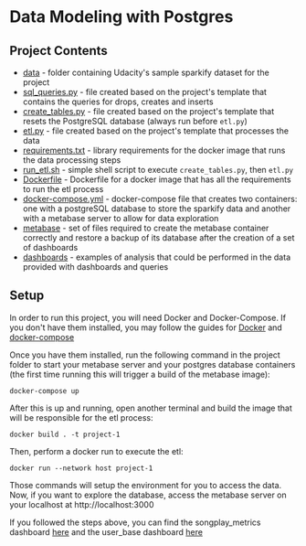 # Data Modeling with Postgres

## Project Contents

* [data](data) - folder containing Udacity's sample sparkify dataset for the project
* [sql_queries.py](sql_queries.py) - file created based on the project's template that contains the queries for drops, creates and inserts
* [create_tables.py](create_tables.py) - file created based on the project's template that resets the PostgreSQL database (always run before `etl.py`)
* [etl.py](etl.py) - file created based on the project's template that processes the data
* [requirements.txt](requirements.txt) - library requirements for the docker image that runs the data processing steps
* [run_etl.sh](run_etl.sh) - simple shell script to execute `create_tables.py`, then `etl.py`
* [Dockerfile](Dockerfile) - Dockerfile for a docker image that has all the requirements to run the etl process
* [docker-compose.yml](docker-compose.yml) - docker-compose file that creates two containers: one with a postgreSQL database to store the sparkify data and another with a metabase server to allow for data exploration
* [metabase](metabase) - set of files required to create the metabase container correctly and restore a backup of its database after the creation of a set of dashboards
* [dashboards](dashboards) - examples of analysis that could be performed in the data provided with dashboards and queries

## Setup

In order to run this project, you will need Docker and Docker-Compose. If you don't have them installed, you may follow the guides for [Docker](https://docs.docker.com/get-docker/) and [docker-compose](https://docs.docker.com/compose/install/)

Once you have them installed, run the following command in the project folder to start your metabase server and your postgres database containers (the first time running this will trigger a build of the metabase image):

```shell
docker-compose up
```

After this is up and running, open another terminal and build the image that will be responsible for the etl process:

```shell
docker build . -t project-1
```

Then, perform a docker run to execute the etl:

```shell
docker run --network host project-1
```

Those commands will setup the environment for you to access the data. Now, if you want to explore the database, access the metabase server on your localhost at http://localhost:3000

If you followed the steps above, you can find the songplay_metrics dashboard [here](http://localhost:3000/dashboard/1-songplay-metrics) and the user_base dashboard [here](http://localhost:3000/dashboard/2-user-base)
